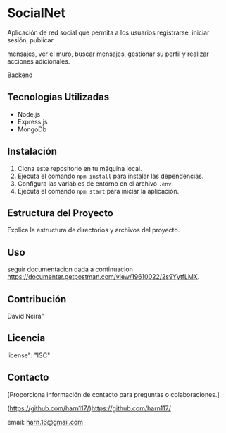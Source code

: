 # SocialNet

Aplicación de red social que permita a los usuarios registrarse, iniciar sesión, publicar

mensajes, ver el muro, buscar mensajes, gestionar su perfil y realizar acciones adicionales.

Backend

## Tecnologías Utilizadas

- Node.js
- Express.js
- MongoDb

## Instalación

1. Clona este repositorio en tu máquina local.
2. Ejecuta el comando `npm install` para instalar las dependencias.
3. Configura las variables de entorno en el archivo `.env`.
4. Ejecuta el comando `npm start` para iniciar la aplicación.

## Estructura del Proyecto

Explica la estructura de directorios y archivos del proyecto.

## Uso

seguir documentacion dada a continuacion https://documenter.getpostman.com/view/19610022/2s9YytfLMX.

## Contribución

David Neira"

## Licencia

license": "ISC"

## Contacto

[Proporciona información de contacto para preguntas o colaboraciones.]

(https://github.com/harn117/)https://github.com/harn117/

email: harn.16@gmail.com
